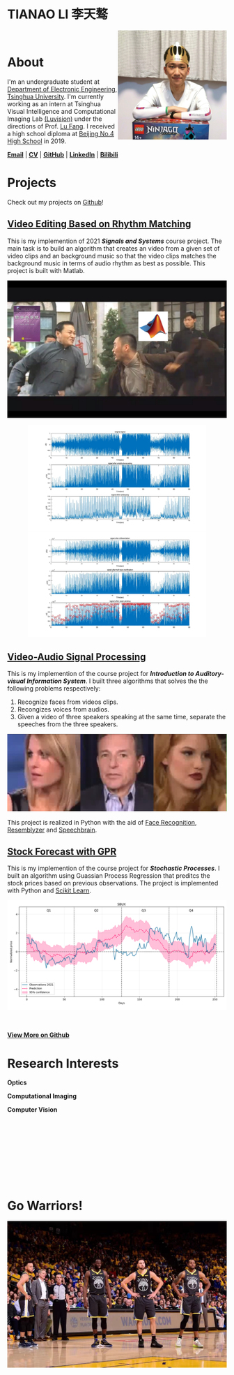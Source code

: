 <!-- ---
layout: default
--- -->

# **TIANAO LI 李天骜**

<img src="./images/luke_profile.jpg" width=250 align=right><img/>

# About

I'm an undergraduate student at [Department of Electronic Engineering, Tsinghua University](https://www.ee.tsinghua.edu.cn/en/). I'm currently working as an intern at Tsinghua Visual Intelligence and Computational Imaging Lab [(Luvision)](http://www.luvision.net) under the directions of Prof. [Lu Fang](http://www.luvision.net/show-684.html). I received a high school diploma at [Beijing No.4 High School](http://bhsf.lezhiyun.com/cms/) in 2019.

[**Email**](mailto:lta19@mails.tsinghua.edu.cn) | [**CV**](./) | [**GitHub**](https://github.com/Lukeli0425/) | [**LinkedIn**](https://www.linkedin.com/in/tianao-li-596997227/) | [**Bilibili**](https://space.bilibili.com/94808364)

# Projects

Check out my projects on [Github](https://github.com/Lukeli0425?tab=repositories)!

## [Video Editing Based on Rhythm Matching](https://github.com/Lukeli0425/THUEE-SS-Project2021)

This is my implemention of 2021 **_Signals and Systems_** course project. The main task is to build an algorithm that creates an video from a given set of video clips and an background music so that the video clips matches the background music in terms of audio rhythm as best as possible. This project is built with Matlab.

![ss_cover](./images/ss_cover.png)

<div align=center><img src="./images/2_1_3%20figure1.jpg" width=410 ><img src="./images/2_1_3%20figure2.jpg" width=410 ><img/></div>

## [Video-Audio Signal Processing](https://github.com/Lukeli0425/VASP)

This is my implemention of the course project for **_Introduction to Auditory-visual Information System_**. I built three algorithms that solves the the following problems respectively:

1. Recognize faces from videos clips.
2. Recongizes voices from audios.
3. Given a video of three speakers speaking at the same time, separate the speeches from the three speakers.

<div align=center><img src="./images/vasp_demo.png" width=600><img/></div>

This project is realized in Python with the aid of [Face Recognition](https://github.com/ageitgey/face_recognition), [Resemblyzer](https://github.com/resemble-ai/Resemblyzer) and [Speechbrain](https://github.com/speechbrain/speechbrain).

## [Stock Forecast with GPR](https://github.com/Lukeli0425/Stock-Forecast-with-GPR)

This is my implemention of the course project for **_Stochastic Processes_**. I built an algorithm using Guassian Process Regression that preditcs the stock prices based on previous observations. The project is implemented with Python and [Scikit Learn](https://scikit-learn.org/stable/modules/classes.html?highlight=sklearn.gaussian_process#module-sklearn.gaussian_process).

<div align=center><img src="./images/SBUX_2021_prediction.png" width=800><img/></div>

&emsp;

[**View More on Github**](https://github.com/Lukeli0425?tab=repositories)

# Research Interests

**Optics**

**Computational Imaging**

**Computer Vision**

&emsp;

&emsp;

&emsp;

&emsp;

&emsp;

# Go Warriors!

![wariors](./images/warriors.png#pic_center)